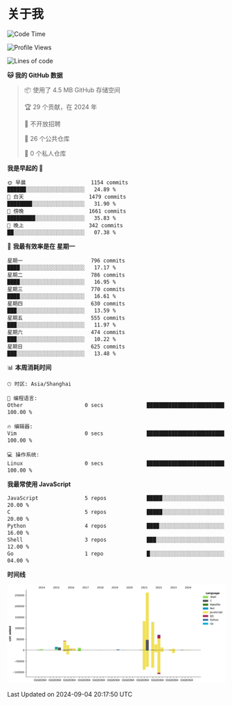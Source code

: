 # 关于我

<!--START_SECTION:waka-->
![Code Time](http://img.shields.io/badge/Code%20Time-890%20hrs%2044%20mins-blue)

![Profile Views](http://img.shields.io/badge/%E4%B8%AA%E4%BA%BA%E8%B5%84%E6%96%99%E8%A7%82%E7%9C%8B%E6%AC%A1%E6%95%B0-1-blue)

![Lines of code](https://img.shields.io/badge/%E4%BB%8E%E3%80%8CHello%20World%E3%80%8D%E8%B5%B7%E6%88%91%E5%B7%B2%E7%BB%8F%E5%86%99%E4%BA%86-763.0%20thousand%20%E8%A1%8C%E4%BB%A3%E7%A0%81-blue)

**🐱 我的 GitHub 数据** 

> 📦  使用了 4.5 MB GitHub 存储空间 
 > 
> 🏆 29 个贡献，在 2024 年
 > 
> 🚫 不开放招聘
 > 
> 📜 26 个公共仓库 
 > 
> 🔑 0 个私人仓库 
 > 
**我是早起的 🐤** 

```text
🌞 早晨                     1154 commits        ██████░░░░░░░░░░░░░░░░░░░   24.89 % 
🌆 白天                     1479 commits        ████████░░░░░░░░░░░░░░░░░   31.90 % 
🌃 傍晚                     1661 commits        █████████░░░░░░░░░░░░░░░░   35.83 % 
🌙 晚上                     342 commits         ██░░░░░░░░░░░░░░░░░░░░░░░   07.38 % 
```
📅 **我最有效率是在 星期一** 

```text
星期一                      796 commits         ████░░░░░░░░░░░░░░░░░░░░░   17.17 % 
星期二                      786 commits         ████░░░░░░░░░░░░░░░░░░░░░   16.95 % 
星期三                      770 commits         ████░░░░░░░░░░░░░░░░░░░░░   16.61 % 
星期四                      630 commits         ███░░░░░░░░░░░░░░░░░░░░░░   13.59 % 
星期五                      555 commits         ███░░░░░░░░░░░░░░░░░░░░░░   11.97 % 
星期六                      474 commits         ███░░░░░░░░░░░░░░░░░░░░░░   10.22 % 
星期日                      625 commits         ███░░░░░░░░░░░░░░░░░░░░░░   13.48 % 
```


📊 **本周消耗时间** 

```text
🕑︎ 时区: Asia/Shanghai

💬 编程语言: 
Other                    0 secs              █████████████████████████   100.00 % 

🔥 编辑器: 
Vim                      0 secs              █████████████████████████   100.00 % 

💻 操作系统: 
Linux                    0 secs              █████████████████████████   100.00 % 
```

**我最常使用 JavaScript** 

```text
JavaScript               5 repos             █████░░░░░░░░░░░░░░░░░░░░   20.00 % 
C                        5 repos             █████░░░░░░░░░░░░░░░░░░░░   20.00 % 
Python                   4 repos             ████░░░░░░░░░░░░░░░░░░░░░   16.00 % 
Shell                    3 repos             ███░░░░░░░░░░░░░░░░░░░░░░   12.00 % 
Go                       1 repo              █░░░░░░░░░░░░░░░░░░░░░░░░   04.00 % 
```



**时间线**

![Lines of Code chart](https://raw.githubusercontent.com/Arondight/Arondight/master/assets/bar_graph.png)


 Last Updated on 2024-09-04 20:17:50 UTC
<!--END_SECTION:waka-->
